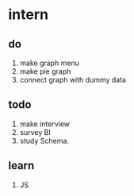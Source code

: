 # intern

do
---------
1. make graph menu
2. make pie graph
3. connect graph with dummy data

todo
----------
1. make interview 
2. survey BI
3. study Schema.

learn
-----------
1. JS
